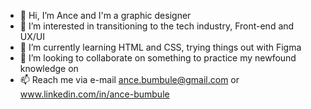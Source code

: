 - 👋 Hi, I’m Ance and I'm a graphic designer
- 👀 I’m interested in transitioning to the tech industry, Front-end and UX/UI
- 🌱 I’m currently learning HTML and CSS, trying things out with Figma 
- 💞️ I’m looking to collaborate on something to practice my newfound knowledge on
- 📫 Reach me via e-mail ance.bumbule@gmail.com or www.linkedin.com/in/ance-bumbule

<!---
AnceB/AnceB is a ✨ special ✨ repository because its `README.md` (this file) appears on your GitHub profile.
You can click the Preview link to take a look at your changes.
--->
